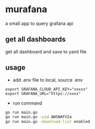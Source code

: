 # murafana
a small app to query grafana api

## get all dashboards
get all dashboard and save to yaml file

## usage
* add .env file to local, source .env
```.env
export GRAFANA_CLOUD_API_KEY="xxxxx"
export GRAFANA_URL="https://xxxx"
```
* run command
```sh
go run main.go
go run main.go -uid AWSWAFV2a
go run main.go -download-list enabled
```
